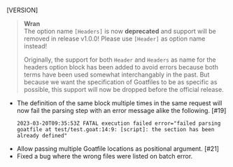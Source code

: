 [VERSION]

> **Wran**  
> The option name `[Headers]` is now **deprecated** and support will be removed in release v1.0.0! Please use `[Header]` as option name instead!
>
> Originally, the support for both `Header` and `Headers` as name for the headers option block has been added to avoid errors because both terms have been used somewhat interchangably in the past. But because we want the specification of Goatfiles to be as specific as possible, this support will now be dropped before the official release.

- The definition of the same block multiple times in the same request will now fail the parsing step with an error message alike the following. [#19]  
  ```
  2023-03-20T09:35:53Z FATAL execution failed error="failed parsing goatfile at test/test.goat:14:9: [script]: the section has been already defined"
  ```
- Allow passing multiple Goatfile locations as positional argument. [#21]
- Fixed a bug where the wrong files were listed on batch error.